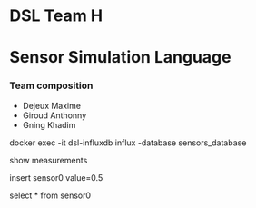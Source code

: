 # DSL Team H

# Sensor Simulation Language

### Team composition
   * Dejeux Maxime
   * Giroud Anthonny
   * Gning Khadim


docker exec -it dsl-influxdb influx -database sensors_database

show measurements

insert sensor0 value=0.5

select * from sensor0